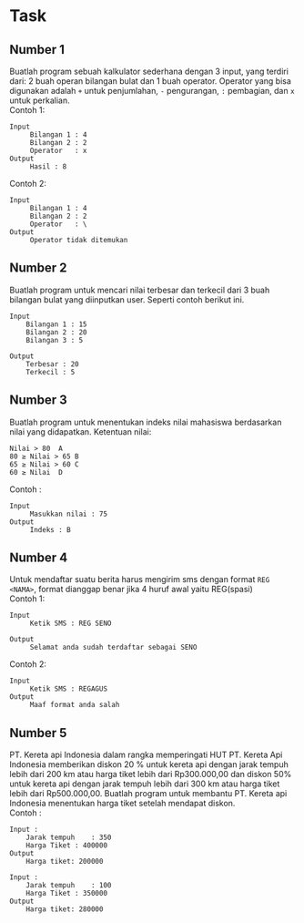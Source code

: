 # Task

## Number 1
Buatlah program sebuah kalkulator sederhana dengan 3 input, yang terdiri dari: 2 buah operan bilangan bulat dan 1 buah operator. Operator yang bisa digunakan adalah `+` untuk penjumlahan, `-` pengurangan, `:` pembagian, dan `x` untuk perkalian.  
Contoh 1: 
```
Input
     Bilangan 1 : 4
     Bilangan 2 : 2
     Operator   : x
Output
     Hasil : 8
```  
Contoh 2:
```
Input
     Bilangan 1 : 4
     Bilangan 2 : 2
     Operator   : \
Output
     Operator tidak ditemukan
```
## Number 2
Buatlah program untuk mencari nilai terbesar dan terkecil dari 3 buah bilangan bulat yang diinputkan user. Seperti contoh berikut ini.  
```
Input
	Bilangan 1 : 15
	Bilangan 2 : 20
	Bilangan 3 : 5

Output 
	Terbesar : 20
	Terkecil : 5
```
## Number 3
Buatlah program untuk menentukan indeks nilai mahasiswa berdasarkan nilai yang didapatkan.
Ketentuan nilai:  
```
Nilai > 80	A
80 ≥ Nilai > 65	B
65 ≥ Nilai > 60	C
60 ≥ Nilai 	D
```
Contoh :
```
Input
     Masukkan nilai : 75
Output
     Indeks : B
```
## Number 4
Untuk mendaftar suatu berita harus mengirim sms dengan format `REG <NAMA>`, format dianggap benar jika 4 huruf awal yaitu REG(spasi)  
Contoh 1: 
```
Input
     Ketik SMS : REG SENO

Output
     Selamat anda sudah terdaftar sebagai SENO
```     
Contoh 2:
```
Input
     Ketik SMS : REGAGUS
Output
     Maaf format anda salah
```
## Number 5
PT. Kereta api Indonesia dalam rangka memperingati HUT PT. Kereta Api Indonesia memberikan diskon 20 % untuk kereta api dengan jarak tempuh lebih dari 200 km atau harga tiket lebih dari Rp300.000,00 dan diskon 50% untuk kereta api dengan jarak tempuh lebih dari 300 km atau harga tiket lebih dari Rp500.000,00. Buatlah program untuk membantu PT. Kereta api Indonesia menentukan harga tiket setelah mendapat diskon.  
Contoh :
```
Input :
	Jarak tempuh 	: 350
	Harga Tiket	: 400000 
Output
	Harga tiket: 200000
```
```
Input :
	Jarak tempuh 	: 100
	Harga Tiket	: 350000 
Output
	Harga tiket: 280000
```  
